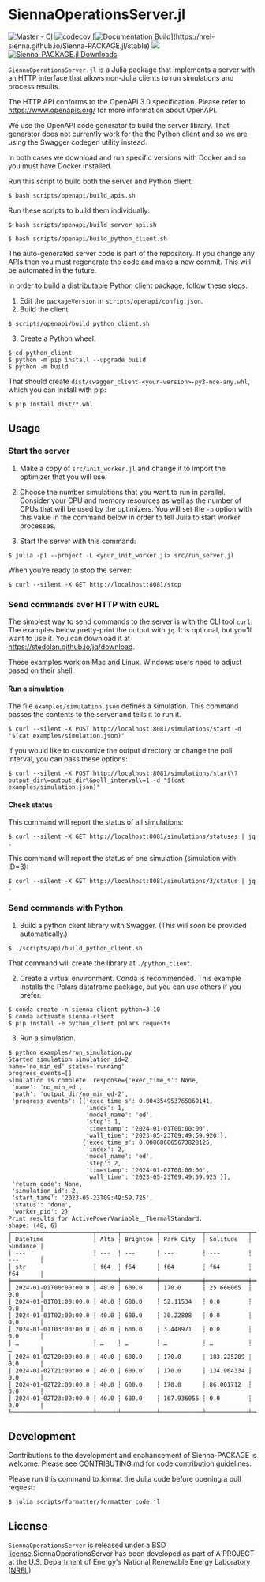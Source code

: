 # SiennaOperationsServer.jl

[![Master - CI](https://github.com/NREL-Sienna/Sienna-PACKAGE.jl/workflows/Master%20-%20CI/badge.svg)](https://github.com/NREL-Sienna/Sienna-PACKAGE.jl/actions/workflows/main-tests.yml)
[![codecov](https://codecov.io/gh/NREL-Sienna/Sienna-PACKAGE.jl/branch/master/graph/badge.svg)](https://codecov.io/gh/NREL-SIIP/SIIP-PACKAGE.jl)
[![Documentation Build](https://github.com/NREL-Sienna/Sienna-PACKAGE.jl/workflows/Documentation/badge.svg?)](https://nrel-sienna.github.io/Sienna-PACKAGE.jl/stable)
[<img src="https://img.shields.io/badge/slack-@Sienna/SiennaPACKAGE-sienna.svg?logo=slack">](https://join.slack.com/t/nrel-siip/shared_invite/zt-glam9vdu-o8A9TwZTZqqNTKHa7q3BpQ)
[![Sienna-PACKAGE.jl Downloads](https://shields.io/endpoint?url=https://pkgs.genieframework.com/api/v1/badge/SIIP-PACKAGE)](https://pkgs.genieframework.com?packages=Sienna-PACKAGE)

`SiennaOperationsServer.jl` is a Julia package that implements a server with an HTTP interface that
allows non-Julia clients to run simulations and process results.

The HTTP API conforms to the OpenAPI 3.0 specification. Please refer to https://www.openapis.org/
for more information about OpenAPI.

We use the OpenAPI code generator to build the server library. That generator does not
currently work for the the Python client and so we are using the Swagger codegen utility instead.

In both cases we download and run specific versions with Docker and so you must have Docker
installed.

Run this script to build both the server and Python client:
```
$ bash scripts/openapi/build_apis.sh
```

Run these scripts to build them individually:
```
$ bash scripts/openapi/build_server_api.sh
```

```
$ bash scripts/openapi/build_python_client.sh
```

The auto-generated server code is part of the repository. If you change any APIs then
you must regenerate the code and make a new commit. This will be automated in the future.

In order to build a distributable Python client package, follow these steps:
1. Edit the `packageVersion` in `scripts/openapi/config.json`.
2. Build the client.
```
$ scripts/openapi/build_python_client.sh
```
3. Create a Python wheel.
```
$ cd python_client
$ python -m pip install --upgrade build
$ python -m build
```
That should create `dist/swagger_client-<your-version>-py3-noe-any.whl`, which you can
install with pip:
```
$ pip install dist/*.whl
```

## Usage

### Start the server
1. Make a copy of `src/init_worker.jl` and change it to import the optimizer that you will use.

2. Choose the number simulations that you want to run in parallel. Consider your CPU and memory
resources as well as the number of CPUs that will be used by the optimizers. You will set the `-p`
option with this value in the command below in order to tell Julia to start worker processes.

3. Start the server with this command:
```
$ julia -p1 --project -L <your_init_worker.jl> src/run_server.jl
```

When you're ready to stop the server:
```
$ curl --silent -X GET http://localhost:8081/stop
```

### Send commands over HTTP with cURL
The simplest way to send commands to the server is with the CLI tool `curl`. The examples below
pretty-print the output with `jq`. It is optional, but you'll want to use it. You can download it
at https://stedolan.github.io/jq/download.

These examples work on Mac and Linux. Windows users need to adjust based on their shell.

#### Run a simulation
The file `examples/simulation.json` defines a simulation. This command passes the contents to the
server and tells it to run it.
```
$ curl --silent -X POST http://localhost:8081/simulations/start -d "$(cat examples/simulation.json)"
```
If you would like to customize the output directory or change the poll interval, you can pass these
options:
```
$ curl --silent -X POST http://localhost:8081/simulations/start\?output_dir\=output_dir\&poll_interval\=1 -d "$(cat examples/simulation.json)"
```

#### Check status
This command will report the status of all simulations:
```
$ curl --silent -X GET http://localhost:8081/simulations/statuses | jq .
```
This command will report the status of one simulation (simulation with ID=3):
```
$ curl --silent -X GET http://localhost:8081/simulations/3/status | jq .
```

### Send commands with Python
1. Build a python client library with Swagger. (This will soon be provided automatically.)
```
$ ./scripts/api/build_python_client.sh
```
That command will create the library at `./python_client`.

2. Create a virtual environment. Conda is recommended. This example installs the Polars
dataframe package, but you can use others if you prefer.
```
$ conda create -n sienna-client python=3.10
$ conda activate sienna-client
$ pip install -e python_client polars requests
```

3. Run a simulation.
```
$ python examples/run_simulation.py
Started simulation simulation_id=2
name='no_min_ed' status='running'
progress_events=[]
Simulation is complete. response={'exec_time_s': None,
 'name': 'no_min_ed',
 'path': 'output_dir/no_min_ed-2',
 'progress_events': [{'exec_time_s': 0.004354953765869141,
                      'index': 1,
                      'model_name': 'ed',
                      'step': 1,
                      'timestamp': '2024-01-01T00:00:00',
                      'wall_time': '2023-05-23T09:49:59.920'},
                     {'exec_time_s': 0.008686065673828125,
                      'index': 2,
                      'model_name': 'ed',
                      'step': 2,
                      'timestamp': '2024-01-02T00:00:00',
                      'wall_time': '2023-05-23T09:49:59.925'}],
 'return_code': None,
 'simulation_id': 2,
 'start_time': '2023-05-23T09:49:59.725',
 'status': 'done',
 'worker_pid': 2}
Print results for ActivePowerVariable__ThermalStandard.
shape: (48, 6)
┌───────────────────────┬──────┬──────────┬────────────┬────────────┬──────────┐
│ DateTime              ┆ Alta ┆ Brighton ┆ Park City  ┆ Solitude   ┆ Sundance │
│ ---                   ┆ ---  ┆ ---      ┆ ---        ┆ ---        ┆ ---      │
│ str                   ┆ f64  ┆ f64      ┆ f64        ┆ f64        ┆ f64      │
╞═══════════════════════╪══════╪══════════╪════════════╪════════════╪══════════╡
│ 2024-01-01T00:00:00.0 ┆ 40.0 ┆ 600.0    ┆ 170.0      ┆ 25.666065  ┆ 0.0      │
│ 2024-01-01T01:00:00.0 ┆ 40.0 ┆ 600.0    ┆ 52.11534   ┆ 0.0        ┆ 0.0      │
│ 2024-01-01T02:00:00.0 ┆ 40.0 ┆ 600.0    ┆ 30.22808   ┆ 0.0        ┆ 0.0      │
│ 2024-01-01T03:00:00.0 ┆ 40.0 ┆ 600.0    ┆ 3.448971   ┆ 0.0        ┆ 0.0      │
│ …                     ┆ …    ┆ …        ┆ …          ┆ …          ┆ …        │
│ 2024-01-02T20:00:00.0 ┆ 40.0 ┆ 600.0    ┆ 170.0      ┆ 183.225209 ┆ 0.0      │
│ 2024-01-02T21:00:00.0 ┆ 40.0 ┆ 600.0    ┆ 170.0      ┆ 134.964334 ┆ 0.0      │
│ 2024-01-02T22:00:00.0 ┆ 40.0 ┆ 600.0    ┆ 170.0      ┆ 86.001712  ┆ 0.0      │
│ 2024-01-02T23:00:00.0 ┆ 40.0 ┆ 600.0    ┆ 167.936055 ┆ 0.0        ┆ 0.0      │
└───────────────────────┴──────┴──────────┴────────────┴────────────┴──────────┘
```

## Development

Contributions to the development and enahancement of Sienna-PACKAGE is welcome. Please see [CONTRIBUTING.md](https://github.com/NREL-Sienna/Sienna-PACKAGE.jl/blob/master/CONTRIBUTING.md) for code contribution guidelines.

Please run this command to format the Julia code before opening a pull request:
```
$ julia scripts/formatter/formatter_code.jl
```


## License

`SiennaOperationsServer` is released under a BSD [license](https://github.com/NREL-Sienna/SiennaOperationsServer.jl/blob/master/LICENSE).SiennaOperationsServer has been developed as part of A PROJECT at the U.S. Department of Energy's National Renewable Energy Laboratory ([NREL](https://www.nrel.gov/))
